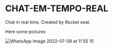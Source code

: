 # CHAT-EM-TEMPO-REAL
Chat in real time. Created by Rocket seat.

Here some pictures

![WhatsApp Image 2022-07-09 at 11 55 15](https://user-images.githubusercontent.com/81423690/178111400-ab1149c3-1f2b-4b35-b89a-15d77fad9554.jpeg)
